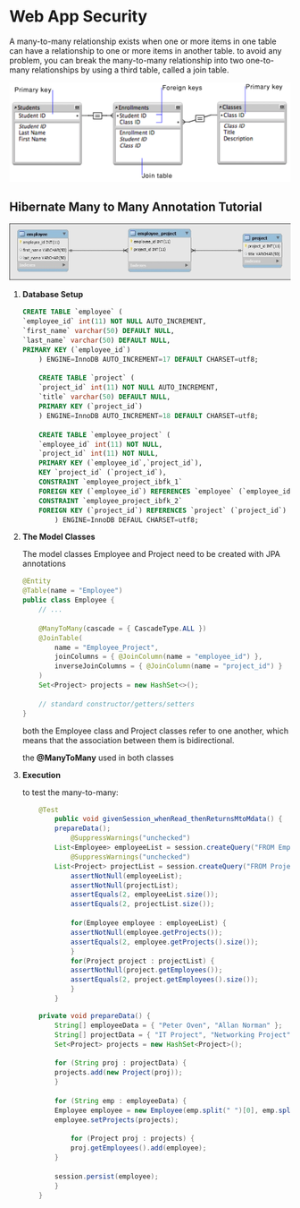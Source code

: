 # Web App Security

A many-to-many relationship exists when one or more items in one table can have a relationship to one or more items in another table.
to avoid any problem, you can break the many-to-many relationship into two one-to-many relationships by using a third table, called a join table.

![ManyToMany](./img/security/relational.07.06.1.png)

## Hibernate Many to Many Annotation Tutorial

![example](./img/security/example.png)

1. **Database Setup**

    ```sql
    CREATE TABLE `employee` (
    `employee_id` int(11) NOT NULL AUTO_INCREMENT,
    `first_name` varchar(50) DEFAULT NULL,
    `last_name` varchar(50) DEFAULT NULL,
    PRIMARY KEY (`employee_id`)
        ) ENGINE=InnoDB AUTO_INCREMENT=17 DEFAULT CHARSET=utf8;

        CREATE TABLE `project` (
        `project_id` int(11) NOT NULL AUTO_INCREMENT,
        `title` varchar(50) DEFAULT NULL,
        PRIMARY KEY (`project_id`)
        ) ENGINE=InnoDB AUTO_INCREMENT=18 DEFAULT CHARSET=utf8;

        CREATE TABLE `employee_project` (
        `employee_id` int(11) NOT NULL,
        `project_id` int(11) NOT NULL,
        PRIMARY KEY (`employee_id`,`project_id`),
        KEY `project_id` (`project_id`),
        CONSTRAINT `employee_project_ibfk_1` 
        FOREIGN KEY (`employee_id`) REFERENCES `employee` (`employee_id`),
        CONSTRAINT `employee_project_ibfk_2` 
        FOREIGN KEY (`project_id`) REFERENCES `project` (`project_id`)
            ) ENGINE=InnoDB DEFAUL CHARSET=utf8;
    ```

2. **The Model Classes**

    The model classes Employee and Project need to be created with JPA annotations

    ```Java
    @Entity
    @Table(name = "Employee")
    public class Employee { 
        // ...
    
        @ManyToMany(cascade = { CascadeType.ALL })
        @JoinTable(
            name = "Employee_Project", 
            joinColumns = { @JoinColumn(name = "employee_id") }, 
            inverseJoinColumns = { @JoinColumn(name = "project_id") }
        )
        Set<Project> projects = new HashSet<>();
    
        // standard constructor/getters/setters
    }
    ```

    both the Employee class and Project classes refer to one another, which means that the association between them is bidirectional.

    the **@ManyToMany** used in both classes

3. **Execution**

    to test the many-to-many:

    ```Java
        @Test
            public void givenSession_whenRead_thenReturnsMtoMdata() {
            prepareData();
                @SuppressWarnings("unchecked")
            List<Employee> employeeList = session.createQuery("FROM Employee").list();
                @SuppressWarnings("unchecked")
            List<Project> projectList = session.createQuery("FROM Project").list();
                assertNotNull(employeeList);
                assertNotNull(projectList);
                assertEquals(2, employeeList.size());
                assertEquals(2, projectList.size());
            
                for(Employee employee : employeeList) {
                assertNotNull(employee.getProjects());
                assertEquals(2, employee.getProjects().size());
                }
                for(Project project : projectList) {
                assertNotNull(project.getEmployees());
                assertEquals(2, project.getEmployees().size());
                }
            }
    ```

    ```Java
        private void prepareData() {
            String[] employeeData = { "Peter Oven", "Allan Norman" };
            String[] projectData = { "IT Project", "Networking Project" };
            Set<Project> projects = new HashSet<Project>();

            for (String proj : projectData) {
            projects.add(new Project(proj));
            }

            for (String emp : employeeData) {
            Employee employee = new Employee(emp.split(" ")[0], emp.split(" ")[1]);
            employee.setProjects(projects);
                
                for (Project proj : projects) {
                proj.getEmployees().add(employee);
            }
                
            session.persist(employee);
            }
        }
    ```